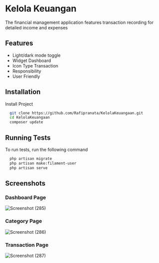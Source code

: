 
# Kelola Keuangan

The financial management application features transaction recording for detailed income and expenses

## Features

- Light/dark mode toggle
- Widget Dashboard
- Icon Type Transaction 
- Responsibility 
- User Friendly


## Installation

Install Project

```bash
  git clone https://github.com/Rafipranata/KelolaKeuangaan.git
  cd KelolaKeuangaan
  composer update
```
    
## Running Tests

To run tests, run the following command

```bash
  php artisan migrate
  php artisan make:filament-user
  php artisan serve 
```


## Screenshots
### Dashboard Page
![Screenshot (285)](https://github.com/Rafipranata/KelolaKeuangaan/assets/105904265/ba51e380-945b-406e-a7fe-8a6c6a514368)

### Category Page
![Screenshot (286)](https://github.com/Rafipranata/KelolaKeuangaan/assets/105904265/a3886d61-a54b-4439-aad9-c5c59a160ad2)

### Transaction Page
![Screenshot (287)](https://github.com/Rafipranata/KelolaKeuangaan/assets/105904265/16052d53-02f2-4976-9416-74ce6d33f137)



